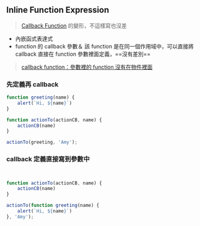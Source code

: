 ## Inline Function Expression
>[Callback Function](Callback%20Function.md) 的變形，不這樣寫也沒差

- 內嵌函式表達式
- function 的 callback 參數＆ 該 function 是在同一個作用域中，可以直接將 callback 直接在 function 參數裡面定義，==沒有差別==

>[callback function：參數裡的 function 沒有在物件裡面](callback%20function：參數裡的%20function%20沒有在物件裡面.md)

### 先定義再 callback
```js
function greeting(name) {
	alert(`Hi, ${name}`)
}

function actionTo(actionCB, name) {
	actionCB(name)
}

actionTo(greeting, 'Amy');
```
### callback 定義直接寫到參數中
```js


function actionTo(actionCB, name) {
	actionCB(name)
}

actionTo(function greeting(name) {
	alert(`Hi, ${name}`)
}, 'Amy');
```